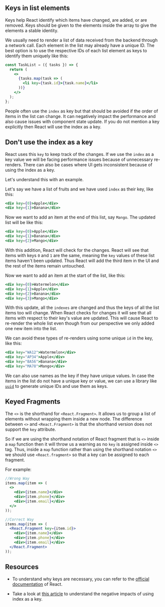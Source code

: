 ## Keys in list elements

Keys help React identify which items have changed, are added, or are removed.
Keys should be given to the elements inside the array to give the elements a
stable identity.

We usually need to render a list of data received from the backend through a
network call. Each element in the list may already have a unique ID. The best
option is to use the respective IDs of each list element as keys to identify
them uniquely like this:

```jsx
const TaskList = ({ tasks }) => {
  return (
    <>
      {tasks.map(task => (
        <li key={task.id}>{task.name}</li>
      ))}
    </>
  );
};
```

People often use the `index` as key but that should be avoided if the order of
items in the list can change. It can negatively impact the performance and also
cause issues with component state update. If you do not mention a key explicitly
then React will use the index as a key.

## Don't use the index as a key

React uses this `key` to keep track of the changes. If we use the `index` as a key value we will be facing performance issues because of unnecessary re-renders. There can also be cases where UI gets inconsistent because of using the index as a key.

Let's understand this with an example.

Let's say we have a list of fruits and we have used `index` as their key, like this:

```jsx
<div key={0}>Apple</div>
<div key={1}>Banana</div>
```

Now we want to add an item at the end of this list, say `Mango`. The updated list will be like this:

```jsx
<div key={0}>Apple</div>
<div key={1}>Banana</div>
<div key={2}>Mango</div>
```

With this addition, React will check for the changes. React will see that items with keys `0` and `1` are the same, meaning the `key` values of these list items haven't been updated. Thus React will add the third item in the UI and the rest of the items remain untouched.

Now we want to add an item at the start of the list, like this:

```jsx
<div key={0}>Watermelon</div>
<div key={1}>Apple</div>
<div key={2}>Banana</div>
<div key={3}>Mango</div>
```

With this update, all the `indexes` are changed and thus the keys of all the list items too will change. When React checks for changes it will see that all items with respect to their key's value are updated. This will cause React to re-render the whole list even though from our perspective we only added one new item into the list.

We can avoid these types of re-renders using some unique `id` in the key, like this:

```jsx
<div key="WA12">Watermelon</div>
<div key="AP34">Apple</div>
<div key="BA56">Banana</div>
<div key="MA78">Mango</div>
```

We can also use names as the key if they have unique values. In case the items in the list do not have a unique key or value, we can use a library like
[`uuid`](https://www.npmjs.com/package/uuid) to generate unique IDs and use them
as keys.

## Keyed Fragments

The `<>` is the shorthand for `<React.Fragment>`. It allows us to group a list of elements without wrapping them inside a new node. The difference between `<>` and `<React.Fragment>` is that the shorthand version does not support the `key` attribute.

So if we are using the shorthand notation of React fragment that is `<>` inside a `map` function then it will throw us a warning as no `key` is assigned inside `<>` tag. Thus, inside a `map` function rather than using the shorthand notation `<>` we should use `<React.fragment>` so that a key can be assigned to each fragment.

For example:

```jsx
//Wrong Way
items.map(item => (
  <>
    <div>{item.name}</div>
    <div>{item.phone}</div>
    <div>{item.email}</div>
  </>
));

//Correct Way
items.map(item => (
  <React.Fragment key={item.id}>
    <div>{item.name}</div>
    <div>{item.phone}</div>
    <div>{item.email}</div>
  </React.Fragment>
));
```

## Resources

- To understand why keys are necessary, you can refer to the
  [official documentation](https://reactjs.org/docs/reconciliation.html#recursing-on-children)
  of React.

- Take a look at
  [this article](https://robinpokorny.medium.com/index-as-a-key-is-an-anti-pattern-e0349aece318)
  to understand the negative impacts of using index as a key.
